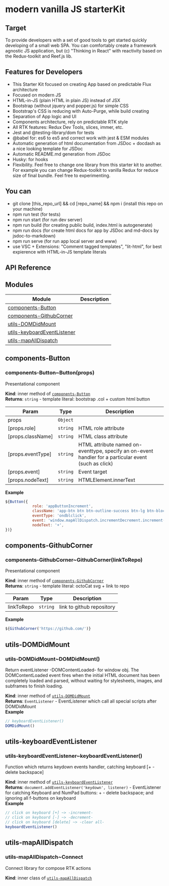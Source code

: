 <!-- Information about the project to be edited by hand -->

# modern vanilla JS starterKit

## Target

To provide developers with a set of good tools to get started quickly developing of a small web SPA. You can comfortably create a framework agnostic JS application, but (c) "Thinking in React" with reactivity based on the Redux-toolkit and Reef.js lib.

## Features for Developers

-   This Starter Kit focused on creating App based on predictable Flux architecture
-   Focused on modern JS
-   HTML-in-JS (plain HTML in plain JS) instead of JSX
-   Bootstrap (without jquery and popper.js) for simple CSS
-   Bootstrap's CSS is reducing with Auto-Purge, while build creating
-   Separation of App logic and UI
-   Components architecture, rely on predictable RTK style
-   All RTK features: Redux Dev Tools, slices, immer, etc.
-   Jest and @testing-library/dom for tests
-   @babel for: es6 to es5 and correct work with jest & ESM modules
-   Automatic generation of html documentation from JSDoc + docdash as a nice looking template for JSDoc
-   Automatic README.md generation from JSDoc
-   Husky: for hooks
-   Flexibility. Feel free to change one library from this starter kit to another. For example you can change Redux-toolkit to vanilla Redux for reduce size of final bundle. Feel free to experimenting.

## You can

-   git clone [this_repo_url] && cd [repo_name] && npm i (install this repo on your machine)
-   npm run test (for tests)
-   npm run start (for run dev server)
-   npm run build (for creating public build, index.html is autogenerate)
-   npm run docs (for create html docs for app by JSDoc and md-docs by jsdoc-to-markdown)
-   npm run serve (for run app local server and www)
-   use VSC + Extensions: "Comment tagged templates", "lit-html", for best expierence with HTML-in-JS template literals

<!-- You do not need to touch the code below. This is automatic README.md generation -->
<!-- check out https://github.com/jsdoc2md for learn more -->

## API Reference

## Modules

| Module                        | Description |
| ----------------------------- | ----------- |
| [components-Button]           |
| [components-GithubCorner]     |
| [utils-DOMDidMount]           |
| [utils-keyboardEventListener] |
| [utils-mapAllDispatch]        |

## components-Button

### components-Button~Button(props)

Presentational component

**Kind**: inner method of [`components-Button`]  
**Returns**: `string` - template literal: bootstrap .col + custom html button

| Param               | Type     | Description                                                                                           |
| ------------------- | -------- | ----------------------------------------------------------------------------------------------------- |
| props               | `Object` |                                                                                                       |
| \[props.role\]      | `string` | HTML role attribute                                                                                   |
| \[props.className\] | `string` | HTML class attribute                                                                                  |
| \[props.eventType\] | `string` | HTML attribute named on-eventtype, specify an on-event handler for a particular event (such as click) |
| \[props.event\]     | `string` | Event target                                                                                          |
| \[props.nodeText\]  | `string` | HTMLElement.innerText                                                                                 |

**Example**

```js
${Button({
            role: 'appButtonIncrement',
            className: 'app-btn btn btn-outline-success btn-lg btn-block',
            eventType: 'ondblclick',
            event: 'window.mapAllDispatch.incrementDecrement.increment()',
            nodeText: '+',
})}
```

## components-GithubCorner

### components-GithubCorner~GithubCorner(linkToRepo)

Presentational component

**Kind**: inner method of [`components-GithubCorner`]  
**Returns**: `string` - template literal: octoCat svg + link to repo

| Param      | Type     | Description               |
| ---------- | -------- | ------------------------- |
| linkToRepo | `string` | link to github repository |

**Example**

```js
${GithubCorner('https://github.com/')}
```

## utils-DOMDidMount

### utils-DOMDidMount~DOMDidMount()

Return eventListener -DOMContentLoaded- for window obj. The DOMContentLoaded event fires when the initial HTML document has been completely loaded and parsed, without waiting for stylesheets, images, and subframes to finish loading.

**Kind**: inner method of [`utils-DOMDidMount`]  
**Returns**: `EventListener` - EventListener which call all special scripts after DOMDidMount  
**Example**

```js
// keyboardEventListener()
DOMDidMount()
```

## utils-keyboardEventListener

### utils-keyboardEventListener~keyboardEventListener()

Function which returns keydown events handler, catching keyboard [+ - delete backspace]

**Kind**: inner method of [`utils-keyboardEventListener`][1]  
**Returns**: `document.addEventListener('keydown', listener)` - EventListener for catching Keyboard and NumPad buttons: + - delete backspace; and ignoring all f-buttons on keyboard  
**Example**

```js
// click on keyboard [+] ~> -increment-
// click on keyboard [-] ~> -decrement-
// click on keyboard [delete] ~> -clear all-
keyboardEventListener()
```

## utils-mapAllDispatch

### utils-mapAllDispatch~Connect

Connect
library for compose RTK actions

**Kind**: inner class of [`utils-mapAllDispatch`]

<!-- LINKS -->

[components-button]: #components-button
[components-githubcorner]: #components-githubcorner
[utils-domdidmount]: #utils-domdidmount
[utils-keyboardeventlistener]: #utils-keyboardeventlistener
[utils-mapalldispatch]: #utils-mapalldispatch
[`components-button`]: #components-button
[`components-githubcorner`]: #components-githubcorner
[`utils-domdidmount`]: #utils-domdidmount
[1]: #utils-keyboardeventlistener
[`utils-mapalldispatch`]: #utils-mapalldispatch
